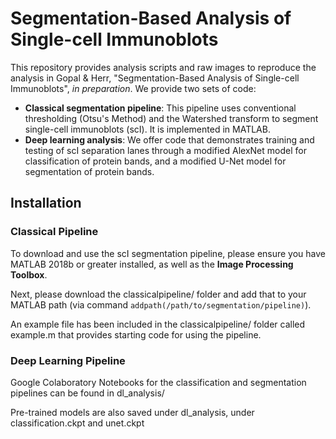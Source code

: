 # Segmentation-Based Analysis of Single-cell Immunoblots
This repository provides analysis scripts and raw images to reproduce the analysis in Gopal & Herr, "Segmentation-Based Analysis of Single-cell Immunoblots", *in preparation*. We provide two sets of code:

- **Classical segmentation pipeline**: This pipeline uses conventional thresholding (Otsu's Method) and the Watershed transform to segment single-cell immunoblots (scI). It is implemented in MATLAB.
- **Deep learning analysis**: We offer code that demonstrates training and testing of scI separation lanes through a modified AlexNet model for classification of protein bands, and a modified U-Net model for segmentation of protein bands.

## Installation

### Classical Pipeline
To download and use the scI segmentation pipeline, please ensure you have MATLAB 2018b or greater installed, as well as the **Image Processing Toolbox**.

Next, please download the classicalpipeline/ folder and add that to your MATLAB path (via command `addpath(/path/to/segmentation/pipeline)`).

An example file has been included in the classicalpipeline/ folder called example.m that provides starting code for using the pipeline.

### Deep Learning Pipeline
Google Colaboratory Notebooks for the classification and segmentation pipelines can be found in dl_analysis/ 

Pre-trained models are also saved under dl_analysis, under classification.ckpt and unet.ckpt